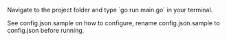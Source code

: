 Navigate to the project folder and type ´go run main.go´ in your terminal.

See config.json.sample on how to configure, rename config.json.sample to config.json before running.